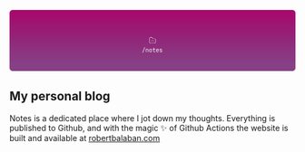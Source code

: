 ![Notes Header Image](assets/readme-header.svg?raw=true)

## My personal blog

Notes is a dedicated place where I jot down my thoughts. Everything is published to Github, and with the magic ✨ of Github Actions the website is built and available at [robertbalaban.com](https://robertbalaban.com)


